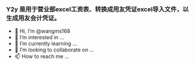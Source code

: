 ### Y2y 是用于营业部excel工资表、转换成用友凭证excel导入文件，以生成用友会计凭证。
- 👋 Hi, I’m @wangms168
- 👀 I’m interested in ...
- 🌱 I’m currently learning ...
- 💞️ I’m looking to collaborate on ...
- 📫 How to reach me ...


